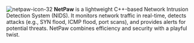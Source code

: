 
![netpaw-icon-32](https://github.com/user-attachments/assets/459972f1-b605-41b9-b17e-84240a117e41)
**NetPaw** is a lightweight C++-based Network Intrusion Detection System (NIDS). It monitors network traffic in real-time, detects attacks (e.g., SYN flood, ICMP flood, port scans), and provides alerts for potential threats. NetPaw combines efficiency and security with a playful twist.

